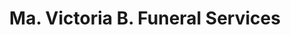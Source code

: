 ---
title: "Ma. Victoria B. Funeral Services"
url: /malolos-city/ma-victoria-b-funeral-services/
shop: funeral directors
---
